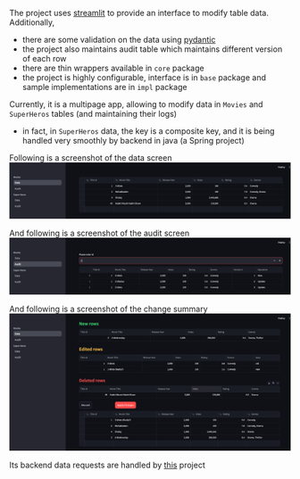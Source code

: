 The project uses [streamlit](https://streamlit.io/) to provide an interface to modify table data. Additionally,
- there are some validation on the data using [pydantic](https://docs.pydantic.dev/latest/)
- the project also maintains audit table which maintains different version of each row
- there are thin wrappers available in `core` package
- the project is highly configurable, interface is in `base` package and sample implementations are in `impl` package


Currently, it is a multipage app, allowing to modify data in `Movies` and `SuperHeros` tables (and maintaining their logs)
- in fact, in `SuperHeros` data, the key is a composite key, and it is being handled very smoothly by backend in java (a Spring project)

Following is a screenshot of the data screen
![data_screenshot.png](screenshots/data_screenshot.png)

And following is a screenshot of the audit screen
![audit_screenshot.png](screenshots/audit_screenshot.png)

And following is a screenshot of the change summary
![change_screenshot.png](screenshots/change_screenshot.png)

Its backend data requests are handled by [this](https://github.com/aniliitb10/MoviesDB) project
